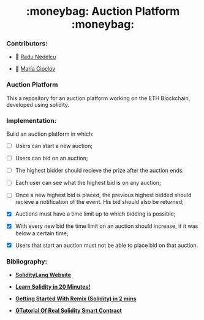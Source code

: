 <h1 align="center"> :moneybag: Auction Platform  :moneybag: </h1>

### Contributors:

- :koala: [Radu Nedelcu](https://github.com/Pepi100)

- :nail_care: [Maria Cioclov](https://github.com/993m)

### Auction Platform

This a repository for an auction platform working on the ETH Blockchain, developed using solidity.

### Implementation:

Build an auction platform in which:
    
- [ ] Users can start a new auction;

- [ ] Users can bid on an auction;

- [ ] The highest bidder should recieve the prize after the auction ends.

- [ ] Each user can see what the highest bid is on any auction;

- [ ] Once a new highest bid is placed, the previous highest bidded should recieve a notification of the event. His bid should also be returned;

- [x] Auctions must have a time limit up to which bidding is possible;

- [x] With every new bid the time limit on an auction should increase, if it was below a certain time;

- [x] Users that start an auction must not be able to place bid on that auction. 

### Bibliography:

- **[SolidityLang Website](https://soliditylang.org/)**

- **[Learn Solidity in 20 Minutes!](https://www.youtube.com/watch?v=RQzuQb0dfBM)**

- **[Getting Started With Remix (Solidity) in 2 mins](https://www.youtube.com/watch?v=vH8T3In6ZkE)**

- **[GTutorial Of Real Solidity Smart Contract](https://www.youtube.com/watch?v=9liQs-h8hB0)**

